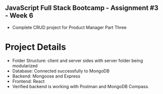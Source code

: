 ## JavaScript Full Stack Bootcamp - Assignment #3 - Week 6

* Complete CRUD project for Product Manager Part Three

# Project Details

* Folder Structure: client and server sides with server folder being modularized 
* Database: Connected successfully to MongoDB
* Backend: Mongoose and Express
* Frontend: React
* Verified backend is working with Postman and MongoDB Compass. 
